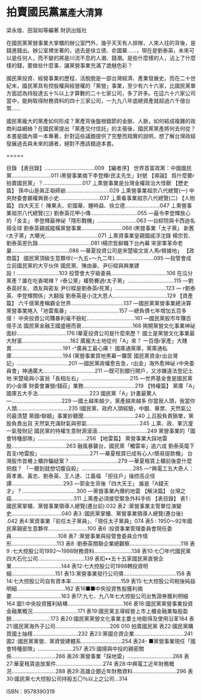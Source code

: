 # 拍賣國民黨<small>黨產大清算</small>

梁永煌、田習如等編著
財訊出版社

在國民黨黨營事業大掌櫃的辦公室門外，幾乎天天有人排隊，人來人往的背後，是錢進錢出。辦公室裡坐著的，過去是徐立德、俞國華……，現在是劉泰英，未來可以是任何人，而不變的將是川流不息的人潮、錢潮。是些什麼樣的人，沾上了什麼樣的錢，要做些什麼事，讓黨營事業充滿了詭魅色彩？

國民黨投資、經營事業的歷程，活脫脫是一部台灣經濟、產業發展史。而在二十世紀末，國民黨具有控股權與經營權的「黨營」事業，至少有六十六家，比國民黨單方面認為持股達五十%以上才算數的二十七家公司，多了許多。在這六十六家公司當中，能夠取得財務資料的四十三家公司，一九九八年底總資產就超過六千億台幣……

國民黨龐大的黨產如何形成？黨產背後盤根錯節的金脈、人脈，如何結成複雜的政商利益網絡？在國民黨提出「黨產交付信託」的主張後，國民黨黨產將何去何從？本書是國內第一本專著，針對這些議題提供了完整而翔實的說明，想了解台灣政經發展過去與未來的讀者，絕對不應該錯過本書。

=====



目錄
【表目錄】.................................009
【編者序】
世界首富政黨：中國國民黨..........................011
i黑營事業摘下李登輝r民主先生」封號
【導論】
爲什麼要r拍賣國民黨」？..........................017
丄熏營事業是台灣金權政治大怪獸
【歷史篇】
孫中山是眞正祖師爺.............................029
丄熏營事業祖宗八代總覽(一)
中央財委會霸權興衰小史...........................037
丄熏看事業祖宗八代總覽(二)
【人物篇】
四大天王！
陳果夫、俞國華、鍾時益、徐立德.......................047
丄熏營事業祖宗八代總覽(三)
劉泰英花甲小傳...............................055
—最令李登輝放心的「金主」
李登輝最神祕「隱形戰機」..........................063
—台綜院與卡西迪名揚全球
劉泰英親戚縱橫黨營事業...........................066
i黑營事業「太子黨」
新舊r太子黨」大曝光...................................071
丄熏資事業皇親國戚浮沈錄
楊宗哲、劉泰英恩仇錄...................................081
I楊宗哲辭職下台內幕
宋家軍革命老巢......................................086
—華夏投資公司是宋楚瑜文宣人馬r根據地」
【政商篇】
國民黨頂級生意夥伴(一九五◦〜九二年)..........................095
—投管會成立前國民黨的大亨伙伴
國民黨、陳由豪、尹衍樑與興業建設！............................103
投管會大亨級委員.....................................106
在瓜分黨產？誰在吃香喝辣？
r泰公黨」權勢賽過r太子黨」...............................115
—劉泰英好友、酒友與密友
尹衍樑是劉泰英r死黨」..................................123
— r劉泰英、李登輝關係」大翻版
劉泰英是小沈大恩人....................................129
【資產篇】
六千億黨產稱霸全世界...................................137
—國民黨黨營事業總決算
黨營事業捲入「地雷風暴」.................................157
—總負債七年增加五百多億！
中央投資公司賺暴利毫不臉紅................................161
—國民黨股市年賺百億手法
國民黨金融王國盛極而衰..................................168
掲開黨營文化事業神祕面紗.................................176
I華夏投資公司是什麼來歷？
國土是黨營文化事業最大財富................................182
廣龐大土地從何「A」來？
一百億r家產」大賤賣..................................191
-^廣員工最心痛！
國庫通黨庫，黨庫通私庫..................................194
I黨營事業買地黑幕一籮筐
國民黨資金r出台灣記」..................................201
—國民黨政權愈告急，r出金」海外愈神祕
r中央委員會」神通廣大..................................211
—既可到銀行開戶，又涉嫌違法登記土地
宋楚瑜與小富翁「長相左右」................................215
—世界基金會是國民黨的小金庫
財委會兼營r錢莊」業務..................................219
【特權篇】
黨庫「A」國庫五大手法..................................223
國民黨「A」計畫最驚人—.................................229
—國土越來越少，黨產越來越多
你當我人頭，我當你人頭..................................235
I國民黨、政府人頭經驗，中銀、華票、天然氣公司最清楚
黨國r聯姻」事業妙聽聞..................................240
丄吕股負責鎖單，黨股負責出貨
天然氣充滿財氣與邪氣...................................245
丄熏、政、軍沆瀣一氣發財記
國民黨的特權生意財源滾滾.................................249
黨營事業的「國會特種部隊」................................256
【地雷篇】
黨營事業大踩地雷股....................................263
融風暴襲台，國民黨「觸雷率」逾六成
劉泰英麾下首支r地雷股」.................................271
—華夏租賃已成有心人r簡易提款機」
台灣股市首樁上櫃詐騙疑案？................................279
—華夏租賃上櫃前後耍什麼把戲？
「一聽到就想切腹自殺」..................................285
―^興電工五大奇人：蔣孝勇、黃忠、劉泰英、王人達、江義福
「拒往戶」操控高企怪譚..................................293
—郭金生背後「四大天王」
誰是「A錢天才」？....................................300
—黨營事業內爆的地雷
【解決篇】
台灣之癌.........................................311
丄熏產必須接受緊急外科手術
【表目錄】
表1 :國民黨掌櫃、黨營事業領導人總覽(遷台前).032
表2 :黨營事業主管單位演變史.................................040
表3 :國民黨掌櫃、黨營事業領導人總覽(遷台後} .042
表4:黨資事業「前任太子黨員」、「現任太子黨員」074
表5 : 1950〜92年國民黨親密生意夥伴..........................100
表6 :投資事業管理委員會現任委員...............................108
表7 :黨營事業與投管會委員合作情形..............................113
表8 :劉泰英關聯企業總觀察..................................118
表9 :七大控股公司1992〜1998財務資料.........................138
表10:七〇年代國民黨四大石化公司...............................139
表扣••五十五家國民黨直營企業.................................144
表12:七大控股公司1998轉投資明細.............................151
表13:黨營事業發行公司債...................................158
表14:七大控股公司自有資本率.................................159
表15:七大控股公司稅後純益明細................................162
表16■■中央投資售股獲利摘要.................................163
表17:九七、九八年七大控股公司出售證券獲利明細164
圖1:中央投資獲利結構.....................................166
表18:國民黨黨營事業投資金融業概況..............................171
表19:國民黨主導經營上市上櫃金融業每股盈餘..........................173
表20:國民黨黨營文化事業主要土地取得及使用沿革184
表21:國民黨海外子公司....................................206
010
拍賣國民黨
表22:國民黨購買國土抽樣..............................232
表23:黨國合資企業.................................241
圖2 :國民黨黨營、黨資營建體系...........................254
表24- ■黨營事業現任「國會特種部隊」.......................257
表25:國揚與中投的親密關係.............................266
表26:黨營事業「踩地雷」..............................268
表27:華夏租賃逾放案件...............................274
表28:中興電工近年財務概況.............................288
表29:高雄企銀近年財務資料.............................296
表30:國民黨七大控股公司持股五〇％以上之公司…314




ISBN：9578390319
